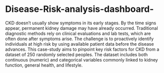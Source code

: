 # Disease-Risk-analysis-dashboard-
CKD doesn’t usually show symptoms in its early stages. By the time signs appear, permanent kidney
damage may have already occurred. Traditional diagnostic methods rely on clinical evaluations and
lab tests, which are often done after symptoms arise. The challenge is to proactively identify
individuals at high risk by using available patient data before the disease advances. This case-study
aims to pinpoint key risk factors for CKD from a dataset of 250 randomly selected peoples. The
dataset includes both continuous (numeric) and categorical variables commonly linked to kidney
function, general health, and lifestyle.
